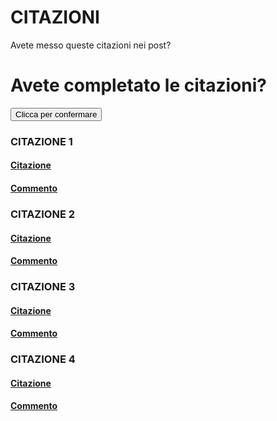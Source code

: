 # CITAZIONI

Avete messo queste citazioni nei post?

<HTML>
<div class="container">
  <h1>Avete completato le citazioni?</h1>
  <form target="_blank" action="https://formsubmit.co/dadeslam@gmail.com" method="POST">
    <div class="form-group">
      <div class="form-row">
        <div class="col">
      </div>
    </div>
    <button type="submit" class="btn btn-lg btn-dark btn-block">Clicca per confermare</button>
  </form>
</div>
</HTML>

### CITAZIONE 1

#### [Citazione](citazioni/citazione1.md)

#### [Commento](commentiCitazioni/commento1.md)

### CITAZIONE 2

#### [Citazione](citazioni/citazione2.md)

#### [Commento](commentiCitazioni/commento2.md)

### CITAZIONE 3

#### [Citazione](citazioni/citazione3.md)

#### [Commento](commentiCitazioni/commento3.md)

### CITAZIONE 4

#### [Citazione](citazioni/citazione4.md)

#### [Commento](commentiCitazioni/commento4.md)